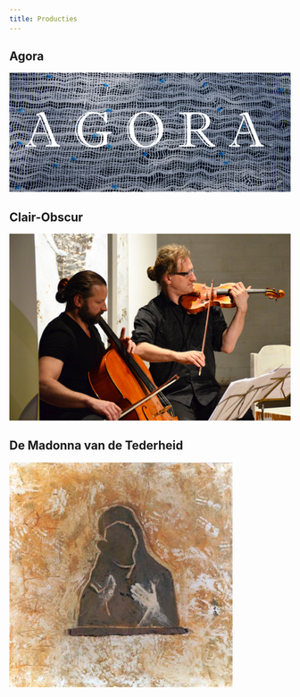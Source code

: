 ```yaml
---
title: Producties
---
```



## Agora
<img src="./Agora/Agora.jpg" >

## Clair-Obscur
<img src="./ClairObscur/Muzikanten.JPG" >

## De Madonna van de Tederheid
<img src="./DeGeleMadonna/gelemadonna.jpg" >


